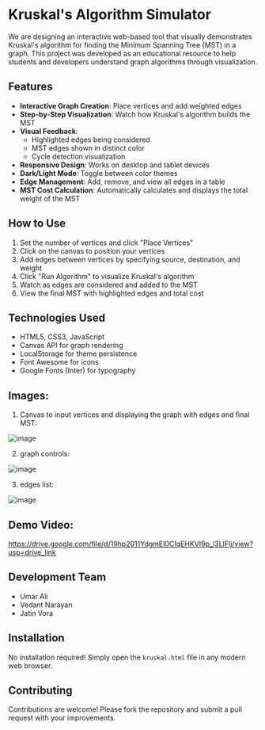 # Kruskal's Algorithm Simulator
We are designing an interactive web-based tool that visually demonstrates Kruskal's algorithm for finding the Minimum Spanning Tree (MST) in a graph. This project was developed as an educational resource to help students and developers understand graph algorithms through visualization.

## Features

- **Interactive Graph Creation**: Place vertices and add weighted edges
- **Step-by-Step Visualization**: Watch how Kruskal's algorithm builds the MST
- **Visual Feedback**: 
  - Highlighted edges being considered
  - MST edges shown in distinct color
  - Cycle detection visualization
- **Responsive Design**: Works on desktop and tablet devices
- **Dark/Light Mode**: Toggle between color themes
- **Edge Management**: Add, remove, and view all edges in a table
- **MST Cost Calculation**: Automatically calculates and displays the total weight of the MST

## How to Use

1. Set the number of vertices and click "Place Vertices"
2. Click on the canvas to position your vertices
3. Add edges between vertices by specifying source, destination, and weight
4. Click "Run Algorithm" to visualize Kruskal's algorithm
5. Watch as edges are considered and added to the MST
6. View the final MST with highlighted edges and total cost

## Technologies Used

- HTML5, CSS3, JavaScript
- Canvas API for graph rendering
- LocalStorage for theme persistence
- Font Awesome for icons
- Google Fonts (Inter) for typography

## Images:

1. Canvas to input vertices and displaying the graph with edges and final MST:

![image](https://github.com/user-attachments/assets/9e04f8d0-e4db-40ac-8725-b233da1007d1)

2. graph controls:

![image](https://github.com/user-attachments/assets/de5a5fa1-06c0-4ac1-ac3a-e7b4437c1af4)

3. edges list:

![image](https://github.com/user-attachments/assets/0f3a9dc4-1060-40bb-8b8d-47157889bf40)


## Demo Video:

https://drive.google.com/file/d/19hp2011YdgmEI0CIqEHKVI9p_l3LlFlj/view?usp=drive_link

## Development Team

- Umar Ali
- Vedant Narayan
- Jatin Vora

## Installation

No installation required! Simply open the `kruskal.html` file in any modern web browser.

## Contributing

Contributions are welcome! Please fork the repository and submit a pull request with your improvements.
